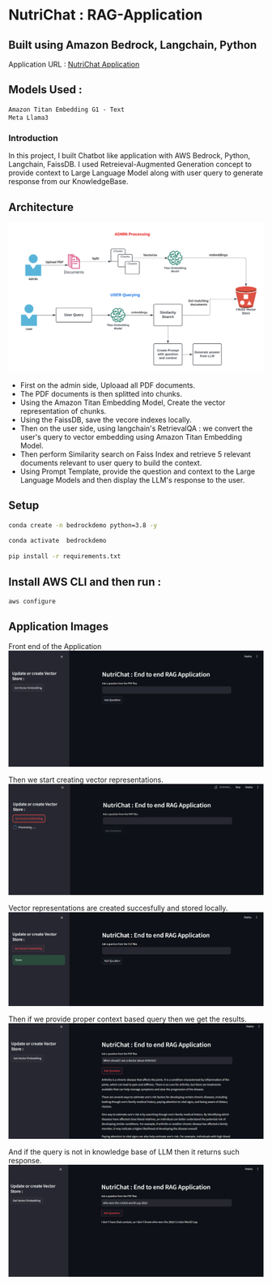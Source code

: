 # NutriChat  : RAG-Application
## Built using Amazon Bedrock, Langchain, Python

Application URL : [NutriChat Application](https://nutrichat.streamlit.app/)


## Models Used :
```
Amazon Titan Embedding G1 - Text
Meta Llama3
```

### Introduction
In this project, I built Chatbot like application with AWS Bedrock, Python, Langchain, FaissDB. I used Retreieval-Augmented Generation concept to provide context to Large Language Model along with user query to generate response from our KnowledgeBase.


## Architecture

![Architecture](Architecture.png)

 - First on the admin side, Uploaad all PDF documents.
 - The PDF documents is then splitted into chunks.
 - Using the Amazon Titan Embedding Model, Create the vector representation of chunks.
 - Using the FaissDB, save the vecore indexes locally.
 - Then on the user side, using langchain's RetrievalQA : we convert the user's query to vector embedding using Amazon Titan Embedding Model.
 - Then perform Similarity search on Faiss Index and retrieve 5 relevant documents relevant to user query to build the context.
 - Using Prompt Template, provide the question and context to  the Large Language Models and then display the LLM's response to the user.

## Setup
```bash
conda create -n bedrockdemo python=3.8 -y 
```

```bash
conda activate  bedrockdemo 
```

```bash
pip install -r requirements.txt
```
## Install AWS CLI and then run : 
```bash
aws configure
```

## Application Images 

Front end of the Application
![](images/Image1.png)

Then we start creating vector representations.
![](images/Image2.png)

Vector representations are created succesfully and stored locally.
![](images/Image3.png)

Then if we provide proper context based query then we get the results.
![](images/Image4.png)

And if the query is not in knowledge base of LLM then it returns such response.
![](images/Image5.png)